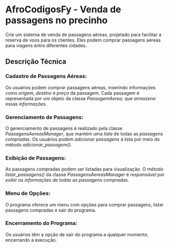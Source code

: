 # AfroCodigosFy - Venda de passagens no precinho

Crie um sistema de venda de passagens aéreas, projetado para facilitar a reserva de voos para os clientes. Eles podem comprar passagens aéreas para viagens entre diferentes cidades.

## Descrição Técnica

### Cadastro de Passagens Aéreas:

Os usuários podem comprar passagens aéreas, inserindo informações como _origem_, _destino_ e _preço_ da passagem.
Cada passagem é representada por um objeto da classe _PassagemAerea_, que _armazena_ essas _informações_.

### Gerenciamento de Passagens:

O gerenciamento de passagens é realizado pela classe _PassagensAereasManager_, que mantém uma _lista_ de todas as _passagens compradas_.
Os usuários podem _adicionar passagens_ à lista por meio do método _adicionar_passagem()_.

### Exibição de Passagens:

As passagens compradas podem ser listadas para visualização.
O método _listar_passagens()_ da classe _PassagensAereasManager_ é _responsável_ por _exibir as informações de todas as passagens compradas_.

### Menu de Opções:

O programa oferece um menu com opções para comprar passagens, listar passagens compradas e sair do programa.

### Encerramento do Programa:

Os usuários têm a opção de sair do programa a qualquer momento, encerrando a execução.
